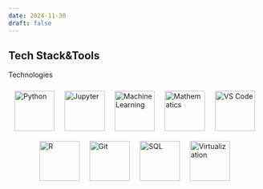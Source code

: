```yaml
---
date: 2024-11-30
draft: false
---
```

  
<!--more-->   

## Tech Stack&Tools  
  
Technologies  
  
  



<div style="display: flex; flex-wrap: wrap; justify-content: center;">
    <img src="/images/technologies/python.png" alt="Python" style="width: 80px; height: 80px; margin: 10px;">
    <img src="/images/technologies/jupyter.png" alt="Jupyter" style="width: 80px; height: 80px; margin: 10px;">
    <img src="/images/technologies/Machine Learning.jpg" alt="Machine Learning" style="width: 80px; height: 80px; margin: 10px;">
    <img src="/images/technologies/math.jpg" alt="Mathematics" style="width: 80px; height: 80px; margin: 10px;">
    <img src="/images/technologies/vscode.jpg" alt="VS Code" style="width: 80px; height: 80px; margin: 10px;">
    <img src="/images/technologies/r.png" alt="R" style="width: 80px; height: 80px; margin: 10px;">
    <img src="/images/technologies/git.png" alt="Git" style="width: 80px; height: 80px; margin: 10px;">
    <img src="/images/technologies/sql.png" alt="SQL" style="width: 80px; height: 80px; margin: 10px;">
    <img src="/images/technologies/virtualization.jpg" alt="Virtualization" style="width: 80px; height: 80px; margin: 10px;">
</div>
